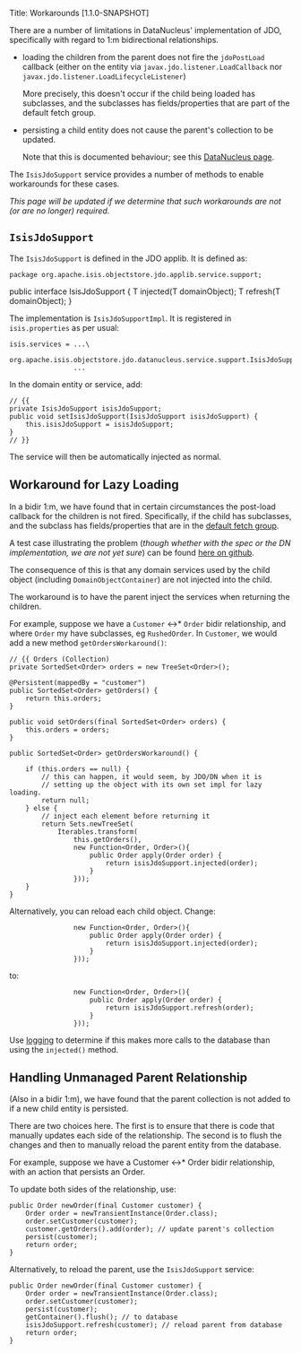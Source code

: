 Title: Workarounds [1.1.0-SNAPSHOT]

There are a number of limitations in DataNucleus' implementation of JDO, specifically with regard to 1:m bidirectional relationships.  

* loading the children from the parent does not fire the `jdoPostLoad` callback (either on the entity via `javax.jdo.listener.LoadCallback` nor `javax.jdo.listener.LoadLifecycleListener`)

  More precisely, this doesn't occur if the child being loaded has subclasses, and the subclasses has fields/properties that are part of the default fetch group.

* persisting a child entity does not cause the parent's collection to be updated.

  Note that this is documented behaviour; see this [DataNucleus page](http://www.datanucleus.org/products/datanucleus/jdo/orm/relationships.html).

The `IsisJdoSupport` service provides a number of methods to enable workarounds for these cases.

*This page will be updated if we determine that such workarounds are not (or are no longer) required.*

## `IsisJdoSupport`

The `IsisJdoSupport` is defined in the JDO applib. It is defined as:

    package org.apache.isis.objectstore.jdo.applib.service.support;
public interface IsisJdoSupport {
        <T> T injected(T domainObject);
        <T> T refresh(T domainObject);
    }

The implementation is `IsisJdoSupportImpl`.  It is registered in `isis.properties` as per usual:

    isis.services = ...\
                org.apache.isis.objectstore.jdo.datanucleus.service.support.IsisJdoSupportImpl,\
                    ...

In the domain entity or service, add:

    // {{
    private IsisJdoSupport isisJdoSupport;
    public void setIsisJdoSupport(IsisJdoSupport isisJdoSupport) {
        this.isisJdoSupport = isisJdoSupport;
    }
    // }}

The service will then be automatically injected as normal.
                    
## Workaround for Lazy Loading

In a bidir 1:m, we have found that in certain circumstances the post-load callback for the children is not fired.  Specifically, if the child has subclasses, and the subclass has fields/properties that are in the [default fetch group](http://db.apache.org/jdo/fetchgroups.html).

A test case illustrating the problem (*though whether with the spec or the DN implementation, we are not yet sure*) can be found [here on github](https://github.com/danhaywood/test-jdo).

The consequence of this is that any domain services used by the child object (including `DomainObjectContainer`) are not injected into the child.

The workaround is to have the parent inject the services when returning the children.

For example, suppose we have a `Customer` <->* `Order` bidir relationship, and where `Order` my have subclasses, eg `RushedOrder`.  In `Customer`, we would add a new method `getOrdersWorkaround()`:

    // {{ Orders (Collection)
    private SortedSet<Order> orders = new TreeSet<Order>();

    @Persistent(mappedBy = "customer")
    public SortedSet<Order> getOrders() {
        return this.orders;
    }

    public void setOrders(final SortedSet<Order> orders) {
        this.orders = orders;
    }

    public SortedSet<Order> getOrdersWorkaround() {
        
        if (this.orders == null) {
            // this can happen, it would seem, by JDO/DN when it is 
            // setting up the object with its own set impl for lazy loading.
            return null;
        } else {
            // inject each element before returning it
            return Sets.newTreeSet(
                Iterables.transform(
                    this.getOrders(), 
                    new Function<Order, Order>(){
                        public Order apply(Order order) {
                            return isisJdoSupport.injected(order);                        
                        }
                    }));
        }
    }

Alternatively, you can reload each child object.  Change:

                    new Function<Order, Order>(){
                        public Order apply(Order order) {
                            return isisJdoSupport.injected(order);                        
                        }
                    }));

to:

                    new Function<Order, Order>(){
                        public Order apply(Order order) {
                            return isisJdoSupport.refresh(order);
                        }
                    }));

Use [logging](enabling-logging.html) to determine if this makes more calls to the database than using the `injected()` method.

## Handling Unmanaged Parent Relationship

(Also in a bidir 1:m), we have found that the parent collection is not added to if a new child entity is persisted.

There are two choices here.  The first is to ensure that there is code that manually updates each side of the relationship.  The second is to flush the changes and then to manually reload the parent entity from the database.

For example, suppose we have a Customer <->* Order bidir relationship, with an action that persists an Order.  

To update both sides of the relationship, use:

    public Order newOrder(final Customer customer) {
        Order order = newTransientInstance(Order.class);
        order.setCustomer(customer);
        customer.getOrders().add(order); // update parent's collection
        persist(customer);
        return order;
    }


Alternatively, to reload the parent, use the `IsisJdoSupport` service:

    public Order newOrder(final Customer customer) {
        Order order = newTransientInstance(Order.class);
        order.setCustomer(customer);
        persist(customer);
        getContainer().flush(); // to database
        isisJdoSupport.refresh(customer); // reload parent from database
        return order;
    }


